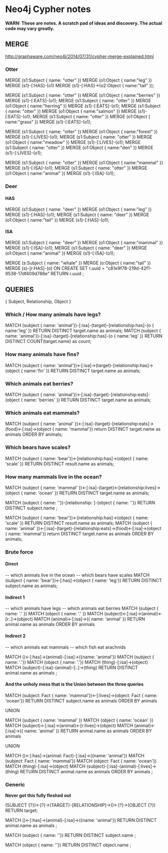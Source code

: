 # Neo4j Cypher notes

**WARN: These are notes. A scratch pad of ideas and discovery. The actual code may vary greatly.**

## MERGE

http://graphaware.com/neo4j/2014/07/31/cypher-merge-explained.html

### Otter
 MERGE (s1:Subject { name: "otter" }) MERGE (o1:Object { name:"leg" }) MERGE (s1)-[:HAS]-(o1) MERGE (s1)-[:HAS]->(o2:Object { name:"tail" });

 MERGE (s1:Subject { name: "otter" }) MERGE (o1:Object { name:"berries" }) MERGE (s1)-[:EATS]-(o1);
 MERGE (s1:Subject { name: "otter" }) MERGE (o1:Object { name:"herring" }) MERGE (s1)-[:EATS]-(o1);
 MERGE (s1:Subject { name: "otter" }) MERGE (o1:Object { name:"salmon" }) MERGE (s1)-[:EATS]-(o1);
 MERGE (s1:Subject { name: "otter" }) MERGE (o1:Object { name:"grass" }) MERGE (s1)-[:EATS]-(o1);

 MERGE (s1:Subject { name: "otter" }) MERGE (o1:Object { name:"forest" }) MERGE (s1)-[:LIVES]-(o1);
 MERGE (s1:Subject { name: "otter" }) MERGE (o1:Object { name:"meadow" }) MERGE (s1)-[:LIVES]-(o1);
 MERGE (s1:Subject { name: "otter" }) MERGE (o1:Object { name:"den" }) MERGE (s1)-[:LIVES]-(o1);

 MERGE (s1:Subject { name: "otter" }) MERGE (o1:Object { name:"mammal" }) MERGE (s1)-[:ISA]-(o1);
 MERGE (s1:Subject { name: "otter" }) MERGE (o1:Object { name:"animal" }) MERGE (s1)-[:ISA]-(o1);

### Deer
#### HAS
 MERGE (s1:Subject { name: "deer" }) MERGE (o1:Object { name:"leg" }) MERGE (s1)-[:HAS]-(o1);
 MERGE (s1:Subject { name: "deer" }) MERGE (o1:Object { name:"tail" }) MERGE (s1)-[:HAS]-(o1);

#### ISA
 MERGE (s1:Subject { name: "deer" }) MERGE (o1:Object { name:"mammal" }) MERGE (s1)-[:ISA]-(o1);
 MERGE (s1:Subject { name: "deer" }) MERGE (o1:Object { name:"animal" }) MERGE (s1)-[:ISA]-(o1);
 
 
 MERGE (s:Subject { name: "whale" }) 
 MERGE (o:Object { name:"tail" }) 
 MERGE (s)-[r:HAS]-(o)
 ON CREATE SET r.uuid = "c81e9f78-219d-42f1-9538-17df409d788e"
 RETURN r.uuid
 ;
 
## QUERIES

 {
    Subject,
    Relationship,
    Object
 }
 
### Which / How many animals have legs?
 MATCH (subject { name: 'animal'})-[:isa]-(target)-[relationship:has]-(o { name:'leg' }) RETURN DISTINCT target.name as animals;
 MATCH (subject { name: 'animal'})-[:isa]-(target)-[relationship:has]-(o { name:'leg' }) RETURN DISTINCT COUNT(target.name) as count;
 
### How many animals have fins?
 MATCH (subject { name: 'animal'})<-[:isa]->(target)-[relationship:has]->(object { name:'fin' }) RETURN DISTINCT target.name as animals;

### Which animals eat berries?
 MATCH (subject { name: 'animal'})<-[:isa]-(target)-[relationship:eats]-(object { name: 'berries' }) RETURN DISTINCT target.name as animals;
 
### Which animals eat mammals?
 MATCH (subject { name: 'animal' })<-[:isa]-(target)-[relationship:eats]->(food)<-[:isa]->(object { name: 'mammal'}) return DISTINCT target.name as animals ORDER BY animals;
 
### Which bears have scales?
 MATCH (subject { name: 'bear'})<-[relationship:has]->(object { name: 'scale' }) RETURN DISTINCT result.name as animals;
 
### How many mammals live in the ocean?
 MATCH (subject { name: 'mammal' })<-[:isa]-(target)<-[relationship:lives]->(object { name: 'ocean' }) RETURN DISTINCT target.name as animals;

MATCH (subject { name: '<subject>'})-[relationship: <relationship>]-(object { name: '<object>'})
RETURN DISTINCT subject.name
;

MATCH (subject { name: 'bear'})<-[relationship:has]->(object { name: 'scale' }) RETURN DISTINCT result.name as animals;
MATCH (subject { name: 'animal' })<-[:isa]-(target)-[relationship:eats]->(food)<-[:isa]->(object { name: 'mammal'}) return DISTINCT target.name as animals ORDER BY animals;


### Brute force

#### Direct
-- which animals live in the ocean
-- which bears have scales
MATCH (subject { name: 'bear'})<-[:has]->(object { name: 'leg'}) RETURN DISTINCT subject.name as animals;


#### Indirect 1
-- which animals have legs
-- which animals eat berries
MATCH (subject { name: '.' })
MATCH (object { name: '.' })
MATCH (subject)<-[:isa]->(animal)<-[r:.]->(object)
MATCH (animal)<-[:isa]->({ name: 'animal' })
RETURN animal.name as animals
ORDER BY animals

#### Indirect 2
-- which animals eat mammals
-- which fish eat arachnids

MATCH ()<-[:has]->(animal)-[:isa]->({name: 'animal'})
MATCH (subject { name: '.'})
MATCH (object { name: '.'})
MATCH (thing)-[:isa]->(object)
MATCH (subject)-[:isa]-(animal)-[:.]->(thing)
RETURN DISTINCT animal.name as animals
;


#### And the unholy mess that is the Union between the three queries

MATCH (subject: Fact { name: 'mammal'})<-[:lives]->(object: Fact { name: 'ocean'})
RETURN DISTINCT subject.name as animals
ORDER BY animals

UNION

MATCH (subject { name: 'mammal' })
MATCH (object { name: 'ocean' })
MATCH (subject)<-[:isa]->(animal)<-[r:lives]->(object)
MATCH (animal)<-[:isa]->({ name: 'animal' })
RETURN animal.name as animals
ORDER BY animals

UNION

MATCH ()<-[:has]->(animal: Fact)-[:isa]->({name: 'animal'})
MATCH (subject: Fact { name: 'mammal'})
MATCH (object: Fact { name: 'ocean'})
MATCH (thing)-[:isa]->(object)
MATCH (subject)-[:isa]-(animal)-[:lives]->(thing)
RETURN DISTINCT animal.name as animals
ORDER BY animals
;

### Generic

**Never got this fully fleshed out**

(SUBJECT {?})<-[?]->(TARGET)-[RELATIONSHIP]->()<-[?]->(OBJECT {?}) 
RETURN target;

MATCH ()<-[:has]->(animal)-[:isa]->({name: 'animal'})
RETURN DISTINCT animal.name as animals
;

MATCH (subject { name: '<subject>'})
RETURN DISTINCT subject.name
;

MATCH (object { name: '<object>'})
RETURN DISTINCT object.name
;

